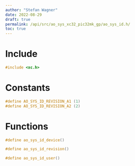 ```yaml
---
author: "Stefan Wagner"
date: 2022-08-29
draft: true
permalink: /api/src/ao_sys_xc32_pic32mk_gp/ao_sys_id.h/
toc: true
---
```


# Include

```c
#include <xc.h>
```

# Constants

```c
#define AO_SYS_ID_REVISION_A1 (1)
#define AO_SYS_ID_REVISION_A2 (2)
```

# Functions

```c
#define ao_sys_id_device()
```

```c
#define ao_sys_id_revision()
```

```c
#define ao_sys_id_user()
```
